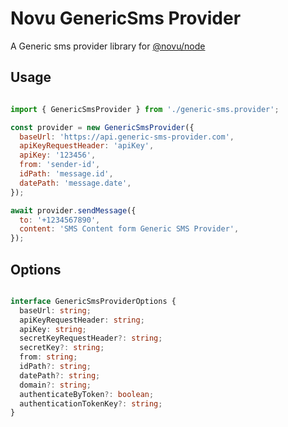 # Novu GenericSms Provider

A Generic sms provider library for [@novu/node](https://github.com/khulnasoft/teleflow)

## Usage

```javascript

import { GenericSmsProvider } from './generic-sms.provider';

const provider = new GenericSmsProvider({
  baseUrl: 'https://api.generic-sms-provider.com',
  apiKeyRequestHeader: 'apiKey',
  apiKey: '123456',
  from: 'sender-id',
  idPath: 'message.id',
  datePath: 'message.date',
});

await provider.sendMessage({
  to: '+1234567890',
  content: 'SMS Content form Generic SMS Provider',
});
```

## Options
```typescript

interface GenericSmsProviderOptions {
  baseUrl: string;
  apiKeyRequestHeader: string;
  apiKey: string;
  secretKeyRequestHeader?: string;
  secretKey?: string;
  from: string;
  idPath?: string;
  datePath?: string;
  domain?: string;
  authenticateByToken?: boolean;
  authenticationTokenKey?: string;
}

```
